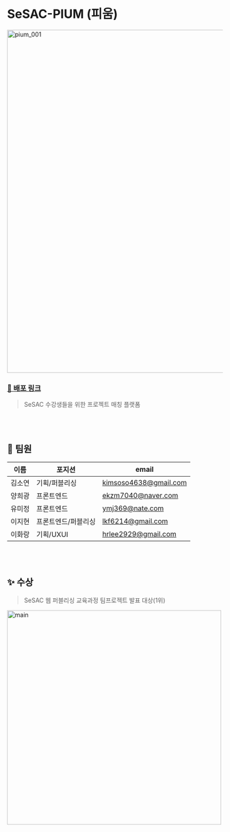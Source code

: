 # SeSAC-PIUM (피움)
<img width="800" alt="pium_001" src="https://github.com/SeSAC-PIUM/.github/assets/77762680/86e8b609-5b25-4940-869a-f930eb8e1c0e">

### [🔗 배포 링크](https://hookie.netlify.app/)
> SeSAC 수강생들을 위한 프로젝트 매칭 플랫폼

<br/>
<br/>


## 🌱 팀원

| 이름 | 포지션 | email |
| --- | --- | --- |
| 김소연 | 기획/퍼블리싱 | kimsoso4638@gmail.com |
| 양희광 | 프론트엔드 | ekzm7040@naver.com |
| 유미정 | 프론트엔드 | ymj369@nate.com |
| 이지현 | 프론트엔드/퍼블리싱 | lkf6214@gmail.com |
| 이화랑 | 기획/UXUI | hrlee2929@gmail.com |

<br/>
<br/>

## ✨ 수상
> SeSAC 웹 퍼블리싱 교육과정 팀프로젝트 발표 대상(1위)
<img width="500" alt="main" src="https://github.com/SeSAC-PIUM/.github/assets/77762680/ff6ead33-4d16-4052-8012-9bd766676a45">


<br/>
<br/>
<br/>
